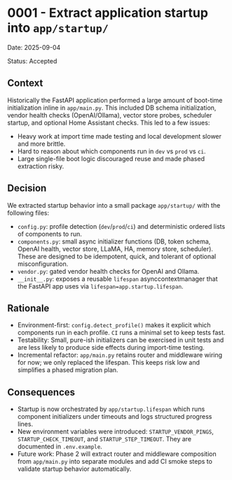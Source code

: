 # 0001 - Extract application startup into `app/startup/`

Date: 2025-09-04

Status: Accepted

Context
-------

Historically the FastAPI application performed a large amount of boot-time
initialization inline in `app/main.py`. This included DB schema initialization,
vendor health checks (OpenAI/Ollama), vector store probes, scheduler startup,
and optional Home Assistant checks. This led to a few issues:

- Heavy work at import time made testing and local development slower and more
  brittle.
- Hard to reason about which components run in `dev` vs `prod` vs `ci`.
- Large single-file boot logic discouraged reuse and made phased extraction
  risky.

Decision
--------

We extracted startup behavior into a small package `app/startup/` with the
following files:

- `config.py`: profile detection (`dev`/`prod`/`ci`) and deterministic ordered
  lists of components to run.
- `components.py`: small async initializer functions (DB, token schema, OpenAI
  health, vector store, LLaMA, HA, memory store, scheduler). These are designed
  to be idempotent, quick, and tolerant of optional misconfiguration.
- `vendor.py`: gated vendor health checks for OpenAI and Ollama.
- `__init__.py`: exposes a reusable `lifespan` asynccontextmanager that the
  FastAPI app uses via `lifespan=app.startup.lifespan`.

Rationale
---------

- Environment-first: `config.detect_profile()` makes it explicit which
  components run in each profile. `CI` runs a minimal set to keep tests fast.
- Testability: Small, pure-ish initializers can be exercised in unit tests and
  are less likely to produce side effects during import-time testing.
- Incremental refactor: `app/main.py` retains router and middleware wiring for
  now; we only replaced the lifespan. This keeps risk low and simplifies a
  phased migration plan.

Consequences
------------

- Startup is now orchestrated by `app/startup.lifespan` which runs component
  initializers under timeouts and logs structured progress lines.
- New environment variables were introduced: `STARTUP_VENDOR_PINGS`,
  `STARTUP_CHECK_TIMEOUT`, and `STARTUP_STEP_TIMEOUT`. They are documented in
  `.env.example`.
- Future work: Phase 2 will extract router and middleware composition from
  `app/main.py` into separate modules and add CI smoke steps to validate
  startup behavior automatically.



